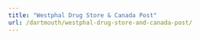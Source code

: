 ```yaml
---
title: "Westphal Drug Store & Canada Post"
url: /dartmouth/westphal-drug-store-and-canada-post/
---
```

